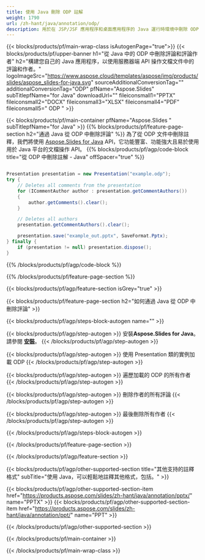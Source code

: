```yaml
---
title: 使用 Java 刪除 ODP 註解
weight: 1790
url: /zh-hant/java/annotation/odp/ 
description: 用於在 JSP/JSF 應用程序和桌面應用程序的 Java 運行時環境中刪除 ODP 格式註釋的 Java 示例代碼。
---
```


{{< blocks/products/pf/main-wrap-class isAutogenPage="true">}}
{{< blocks/products/pf/upper-banner h1="從 Java 中的 ODP 中刪除評論和評論作者" h2="構建您自己的 Java 應用程序，以使用服務器端 API 操作文檔文件中的評論和作者。" logoImageSrc="https://www.aspose.cloud/templates/aspose/img/products/slides/aspose_slides-for-java.svg" sourceAdditionalConversionTag="" additionalConversionTag="ODP" pfName="Aspose.Slides" subTitlepfName="for Java" downloadUrl="" fileiconsmall1="PPTX" fileiconsmall2="DOCX" fileiconsmall3="XLSX" fileiconsmall4="PDF" fileiconsmall5=" ODP " >}}

{{< blocks/products/pf/main-container pfName="Aspose.Slides " subTitlepfName="for Java" >}}
{{% blocks/products/pf/feature-page-section  h2="通過 Java 從 ODP 中刪除評論" %}}
為了從 ODP 文件中刪除註釋，我們將使用 [Aspose.Slides for Java](https://products.aspose.com/slides/zh-hant/java/) API，它功能豐富、功能強大且易於使用用於 Java 平台的文檔操作 API。
{{% blocks/products/pf/agp/code-block title="從 ODP 中刪除註解 - Java" offSpacer="true" %}}

```java

Presentation presentation = new Presentation("example.odp");
try {
    // Deletes all comments from the presentation
    for (ICommentAuthor author : presentation.getCommentAuthors())
    {
        author.getComments().clear();
    }

    // Deletes all authors
    presentation.getCommentAuthors().clear();

    presentation.save("example_out.pptx", SaveFormat.Pptx);
} finally {
    if (presentation != null) presentation.dispose();
}
```
{{% /blocks/products/pf/agp/code-block %}}

{{% /blocks/products/pf/feature-page-section %}}

{{< blocks/products/pf/agp/feature-section isGrey="true" >}}

{{< blocks/products/pf/feature-page-section  h2="如何通過 Java 從 ODP 中刪除評論" >}}

{{< blocks/products/pf/agp/steps-block-autogen name="" >}}

{{< blocks/products/pf/agp/step-autogen >}}
安裝**Aspose.Slides for Java**。請參閱 [**安裝**](https://docs.aspose.com/slides/java/installation/)。
{{< /blocks/products/pf/agp/step-autogen >}}

{{< blocks/products/pf/agp/step-autogen >}}
使用 Presentation 類的實例加載 ODP
{{< /blocks/products/pf/agp/step-autogen >}}

{{< blocks/products/pf/agp/step-autogen >}}
遍歷加載的 ODP 的所有作者
{{< /blocks/products/pf/agp/step-autogen >}}

{{< blocks/products/pf/agp/step-autogen >}}
刪除作者的所有評論
{{< /blocks/products/pf/agp/step-autogen >}}

{{< blocks/products/pf/agp/step-autogen >}}
最後刪除所有作者
{{< /blocks/products/pf/agp/step-autogen >}}

{{< /blocks/products/pf/agp/steps-block-autogen >}}

{{< /blocks/products/pf/feature-page-section >}}

{{< /blocks/products/pf/agp/feature-section >}}

{{< blocks/products/pf/agp/other-supported-section title="其他支持的註釋格式" subTitle="使用 Java，可以輕鬆地註釋其他格式，包括。" >}}

{{< blocks/products/pf/agp/other-supported-section-item href="https://products.aspose.com/slides/zh-hant/java/annotation/pptx/" name="PPTX" >}}
{{< blocks/products/pf/agp/other-supported-section-item href="https://products.aspose.com/slides/zh-hant/java/annotation/ppt/" name="PPT" >}}

{{< /blocks/products/pf/agp/other-supported-section >}}

{{< /blocks/products/pf/main-container >}}
    
{{< /blocks/products/pf/main-wrap-class >}}